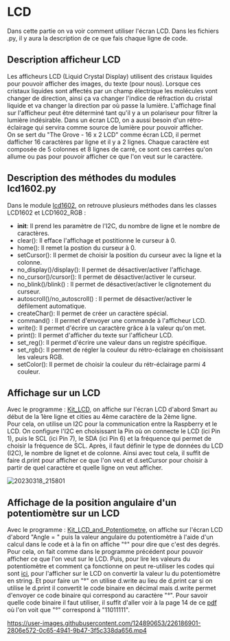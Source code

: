 # LCD
Dans cette partie on va voir comment utiliser l'écran LCD. Dans les fichiers .py, il y aura la description de ce que fais chaque ligne de code.                                   

## Description afficheur LCD                                                     

Les afficheurs LCD (Liquid Crystal Display) utilisent des cristaux liquides pour pouvoir afficher des images, du texte (pour nous). Lorsque ces cristaux liquides sont affectés par un champ électrique les molécules vont changer de direction, ainsi ça va changer l'indice de réfraction du cristal liquide et va changer la direction par où passe la lumière. L'affichage final sur l'afficheur peut être déterminé tant qu'il y a un polariseur pour filtrer la lumière indésirable. Dans un écran LCD, on a aussi besoin d'un rétro-éclairage qui servira comme source de lumière pour pouvoir afficher.                                                      
On se sert du "The Grove - 16 x 2 LCD" comme écran LCD, il permet dafficher 16 caractères par ligne et il y a 2 lignes. Chaque caractère est composée de 5 colonnes et 8 lignes de carré, ce sont ces carrées qu'on allume ou pas pour pouvoir afficher ce que l'on veut sur le caractère.

## Description des méthodes du modules lcd1602.py                                             
Dans le module [lcd1602](lcd1602.py), on retrouve plusieurs méthodes dans les classes LCD1602 et LCD1602_RGB :
- __init__: Il prend les paramètre de l'I2C, du nombre de ligne et le nombre de caractères.
- clear(): Il efface l'affichage et postitionne le curseur à 0.
- home(): Il remet la postion du curseur à 0.
- setCursor(): Il permet de choisir la position du curseur avec la ligne et la colonne.
- no_display()/display(): Il permet de désactiver/activer l'affichage.
- no_cursor()/cursor(): Il permet de désactiver/activer le curseur.
- no_blink()/blink() : Il permet de désactiver/activer le clignotement du curseur.
- autoscroll()/no_autoscroll() : Il permet de désactiver/activer le défilement automatique.     
- createChar(): Il permet de créer un caractère spécial.
- command() : Il permet d'envoyer une commande à l'afficheur LCD.
- write():  Il permet d'écrire un caractère grâce à la valeur qu'on met.
- print(): Il permet d'afficher du texte sur l'afficheur LCD.
- set_reg(): Il permet d'écrire une valeur dans un registre spécifique.
- set_rgb(): Il permet de régler la couleur du rétro-éclairage en choisissant les valeurs RGB.
- setColor(): Il permet de choisir la couleur du rétr-éclairage parmi 4 couleur.

## Affichage sur un LCD                                                         

Avec le programme : [Kit_LCD](Kit_LCD.py), on affiche sur l'écran LCD d'abord Smart au début de la 1ère ligne et cities au 4ème caractère de la 2ème ligne.                     
Pour cela, on utilise un I2C pour la communication entre la Raspberry et le LCD. On configure l'I2C en choisissant la Pin où on connecte le LCD (ici  Pin 1), puis le SCL (ici Pin 7), le SDA (ici Pin 6) et la fréquence qui permet de choisir la fréquence de SCL. Après, il faut définir le type de données du LCD (I2C), le nombre de lignet et de colonne. Ainsi avec tout cela, il suffit de faire d.print pour afficher ce que l'on veut et d.setCursor pour choisir à partir de quel caractère et quelle ligne on veut afficher.

![20230318_215801](https://user-images.githubusercontent.com/124890653/226139713-da42ba8d-a2d8-498e-97ae-ca3fb5e51217.jpg)

## Affichage de la position angulaire d'un potentiomètre sur un LCD                       

Avec le programme : [Kit_LCD_and_Potentiometre](Kit_LCD_and_Potentiometre.py), on affiche sur l'écran LCD d'abord "Angle = " puis la valeur angulaire du potentiomètre à l'aide d'un calcul dans le code et à la fin on affiche "°" pour dire que c'est des degrés.                                      
Pour cela, on fait comme dans le programme précédent pour pouvoir afficher ce que l'on veut sur le LCD. Puis, pour lire les valeurs du potentiomètre et comment ça fonctionne on peut re-utiliser les codes qui sont [ici](https://github.com/HEPL-Starygin/smartcities/tree/main/AD-PWM), pour l'afficher sur le LCD on convertir la valeur lu du potentiomètre en string. Et pour faire un "°" on utilise d.write au lieu de d.print car si on utilise le d.print il convertit le code binaire en décimal mais d.write permet d'envoyer ce code binaire qui correspond au caractère "°". Pour savoir quelle code binaire il faut utiliser, il suffit d'aller voir à la page 14 de ce [pdf](https://www.waveshare.com/datasheet/LCD_en_PDF/LCD1602.pdf) où l'on voit que "°" correspond à "11011111".


https://user-images.githubusercontent.com/124890653/226186901-2806e572-0c65-4941-9b47-3f5c338da656.mp4



